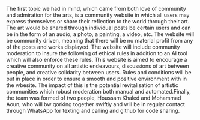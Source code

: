 The first topic we had in mind, which came from both love of community and admiration for the arts, is a community website in which all users may express themselves or share their
reflection to the world through their art. The art would be shared through individual posts be certain users and can be in the form of an audio, a photo, a painting, a video, etc.
The website will be community driven, meaning that there will be no material profit from any of the posts and works displayed. The website will include community moderation to insure the
following of ethical rules in addition to an AI tool which will also enforce these rules. This website is aimed to encourage a creative community on all artistic endeavours, discussions of art between people, and
creative solidarity between users. Rules and conditions will be put in place in order to ensure a smooth and positive environment with in the wbesite. The impact of this is the potential revitalisation of artistic communities which
robust moderation both manual and automated.Finally, the team was formed of two people, Houssam Khaled and Mohammad Aoun, who will bw qorking together swiftly and will be in regular contact through WhatsApp for texting and calling
and github for code sharing.